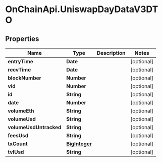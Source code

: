 # OnChainApi.UniswapDayDataV3DTO

## Properties

Name | Type | Description | Notes
------------ | ------------- | ------------- | -------------
**entryTime** | **Date** |  | [optional] 
**recvTime** | **Date** |  | [optional] 
**blockNumber** | **Number** |  | [optional] 
**vid** | **Number** |  | [optional] 
**id** | **String** |  | [optional] 
**date** | **Number** |  | [optional] 
**volumeEth** | **String** |  | [optional] 
**volumeUsd** | **String** |  | [optional] 
**volumeUsdUntracked** | **String** |  | [optional] 
**feesUsd** | **String** |  | [optional] 
**txCount** | [**BigInteger**](BigInteger.md) |  | [optional] 
**tvlUsd** | **String** |  | [optional] 


